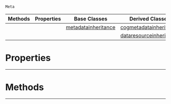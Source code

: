  `Meta`

|Methods|Properties|Base Classes|Derived Classes|
|---|---|---|---|
| | |[metadatainheritance](https://github.com/ZilchEngine/ZilchDocs/blob/master/code_reference/class_reference/metadatainheritance.md)|[cogmetadatainheritance](https://github.com/ZilchEngine/ZilchDocs/blob/master/code_reference/class_reference/cogmetadatainheritance.md)|
| | | |[dataresourceinheritance](https://github.com/ZilchEngine/ZilchDocs/blob/master/code_reference/class_reference/dataresourceinheritance.md)|


 #  Properties


---  
 #  Methods


---  
 

 